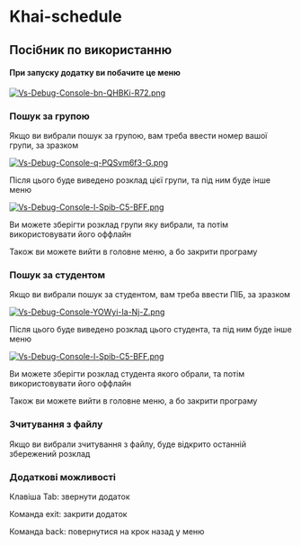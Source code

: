 # Khai-schedule
## Посібник по використанню

#### При запуску додатку ви побачите це меню

[![Vs-Debug-Console-bn-QHBKi-R72.png](https://i.postimg.cc/2yKv81S9/Vs-Debug-Console-bn-QHBKi-R72.png)](https://postimg.cc/2Ln308vn)

### Пошук за групою

Якщо ви вибрали пошук за групою, вам треба ввести номер вашої групи, за зразком

[![Vs-Debug-Console-q-PQSvm6f3-G.png](https://i.postimg.cc/Qdt8YrJs/Vs-Debug-Console-q-PQSvm6f3-G.png)](https://postimg.cc/LncFhwW0)

Після цього буде виведено розклад цієї групи, та під ним буде інше меню

[![Vs-Debug-Console-l-Spib-C5-BFF.png](https://i.postimg.cc/mgXQKBxS/Vs-Debug-Console-l-Spib-C5-BFF.png)](https://postimg.cc/NKX9Hhjy)

Ви можете зберігти розклад групи яку вибрали, та потім використовувати його оффлайн

Також ви можете вийти в головне меню, а бо закрити програму

### Пошук за студентом

Якщо ви вибрали пошук за студентом, вам треба ввести ПІБ, за зразком

[![Vs-Debug-Console-YOWyi-Ia-Nj-Z.png](https://i.postimg.cc/rmJWCk9W/Vs-Debug-Console-YOWyi-Ia-Nj-Z.png)](https://postimg.cc/k62BqLzX)

Після цього буде виведено розклад цього студента, та під ним буде інше меню

[![Vs-Debug-Console-l-Spib-C5-BFF.png](https://i.postimg.cc/mgXQKBxS/Vs-Debug-Console-l-Spib-C5-BFF.png)](https://postimg.cc/NKX9Hhjy)

Ви можете зберігти розклад студента якого обрали, та потім використовувати його оффлайн

Також ви можете вийти в головне меню, а бо закрити програму

### Зчитування з файлу

Якщо ви вибрали зчитування з файлу, буде відкрито останній збережений розклад

### Додаткові можливості

Клавіша Tab: звернути додаток

Команда exit: закрити додаток

Команда back: повернутися на крок назад у меню

